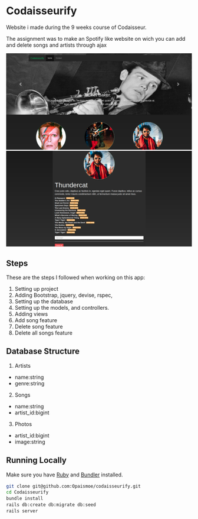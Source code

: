 # Codaisseurify

Website i made during the 9 weeks course of Codaisseur.

The assignment was to make an Spotify like website on wich you can add and delete songs and artists through ajax

![](https://github.com/Opaismoe/codaisseurify/blob/master/app/assets/images/screenshot-1.png?raw=true)
![](https://github.com/Opaismoe/codaisseurify/blob/master/app/assets/images/screenshot-2.png?raw=true)

## Steps

These are the steps I followed when working on this app:

1. Setting up project
2. Adding Bootstrap, jquery, devise, rspec,
3. Setting up the database
4. Setting up the models, and controllers.
5. Adding views
6. Add song feature
7. Delete song feature
8. Delete all songs feature

## Database Structure

1. Artists

  * name:string
  * genre:string

2. Songs

  * name:string
  * artist_id:bigint

3. Photos

  * artist_id:bigint
  * image:string

## Running Locally

Make sure you have [Ruby](https://www.ruby-lang.org/en/) and [Bundler](http://bundler.io/) installed.

```bash
git clone git@github.com:Opaismoe/codaisseurify.git
cd Codaisseurify
bundle install
rails db:create db:migrate db:seed
rails server
```
